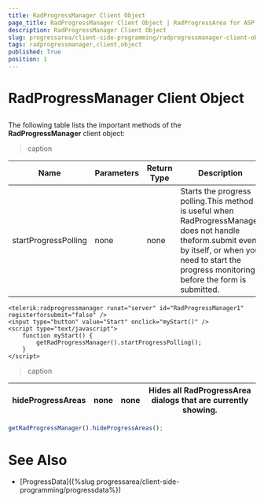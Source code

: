 ```yaml
---
title: RadProgressManager Client Object
page_title: RadProgressManager Client Object | RadProgressArea for ASP.NET AJAX Documentation
description: RadProgressManager Client Object
slug: progressarea/client-side-programming/radprogressmanager-client-object
tags: radprogressmanager,client,object
published: True
position: 1
---
```


# RadProgressManager Client Object



## 

The following table lists the important methods of the **RadProgressManager** client object:


>caption  

| Name | Parameters | Return Type | Description |
| ------ | ------ | ------ | ------ |
|startProgressPolling|none|none|Starts the progress polling.This method is useful when RadProgressManager does not handle theform.submit event by itself, or when you need to start the progress monitoring before the form is submitted.|

````ASPNET
<telerik:radprogressmanager runat="server" id="RadProgressManager1" registerforsubmit="false" />
<input type="button" value="Start" onclick="myStart()" />
<script type="text/javascript">
	function myStart() {
		getRadProgressManager().startProgressPolling(); 
	}
</script>
````




>caption  

| hideProgressAreas | none | none | Hides all RadProgressArea dialogs that are currently showing. |
| ------ | ------ | ------ | ------ |

````JavaScript
getRadProgressManager().hideProgressAreas();
````



# See Also[](1F82B925-525C-49A2-AA66-75583DC2708E)[](DC7391D9-6EB3-4A58-B707-85C390C3A6AD)

 * [ProgressData]({%slug progressarea/client-side-programming/progressdata%})
